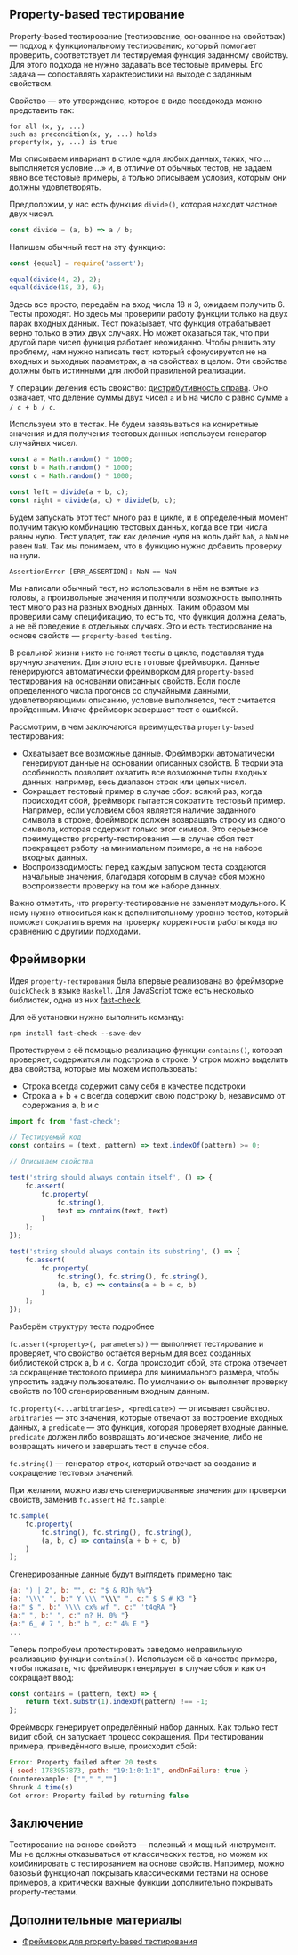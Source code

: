 ## Property-based тестирование
Property-based тестирование (тестирование, основанное на свойствах) — подход к функциональному тестированию, который помогает проверить, соответствует ли тестируемая функция заданному свойству. Для этого подхода не нужно задавать все тестовые примеры. Его задача — сопоставлять характеристики на выходе с заданным свойством.

Свойство — это утверждение, которое в виде псевдокода можно представить так:
```
for all (x, y, ...)
such as precondition(x, y, ...) holds
property(x, y, ...) is true
```
Мы описываем инвариант в стиле «для любых данных, таких, что ... выполняется условие ...» и, в отличие от обычных тестов, не задаем явно все тестовые примеры, а только описываем условия, которым они должны удовлетворять.

Предположим, у нас есть функция `divide()`, которая находит частное двух чисел.
```javascript
const divide = (a, b) => a / b;
```
Напишем обычный тест на эту функцию:
```javascript
const {equal} = require('assert');

equal(divide(4, 2), 2);
equal(divide(18, 3), 6);
```
Здесь все просто, передаём на вход числа 18 и 3, ожидаем получить 6. Тесты проходят. Но здесь мы проверили работу функции только на двух парах входных данных. Тест показывает, что функция отрабатывает верно только в этих двух случаях. Но может оказаться так, что при другой паре чисел функция работает неожиданно. Чтобы решить эту проблему, нам нужно написать тест, который сфокусируется не на входных и выходных параметрах, а на свойствах в целом. Эти свойства должны быть истинными для любой правильной реализации.

У операции деления есть свойство: [дистрибутивность справа](https://ru.wikipedia.org/wiki/%D0%94%D0%B8%D1%81%D1%82%D1%80%D0%B8%D0%B1%D1%83%D1%82%D0%B8%D0%B2%D0%BD%D0%BE%D1%81%D1%82%D1%8C). Оно означает, что деление суммы двух чисел `a` и `b` на число c равно сумме `a / c + b / c`.

Используем это в тестах. Не будем завязываться на конкретные значения и для получения тестовых данных используем генератор случайных чисел.
```javascript
const a = Math.random() * 1000;
const b = Math.random() * 1000;
const c = Math.random() * 1000;

const left = divide(a + b, c);
const right = divide(a, c) + divide(b, c);
```
Будем запускать этот тест много раз в цикле, и в определенный момент получим такую комбинацию тестовых данных, когда все три числа равны нулю. Тест упадет, так как деление нуля на ноль даёт `NaN`, а `NaN` не равен `NaN`. Так мы понимаем, что в функцию нужно добавить проверку на нули.
```
AssertionError [ERR_ASSERTION]: NaN == NaN
```
Мы написали обычный тест, но использовали в нём не взятые из головы, а произвольные значения и получили возможность выполнять тест много раз на разных входных данных. Таким образом мы проверили саму спецификацию, то есть то, что функция должна делать, а не её поведение в отдельных случаях. Это и есть тестирование на основе свойств — `property-based testing`.

В реальной жизни никто не гоняет тесты в цикле, подставляя туда вручную значения. Для этого есть готовые фреймворки. Данные генерируются автоматически фреймворком для `property-based` тестирования на основании описанных свойств. Если после определенного числа прогонов со случайными данными, удовлетворяющими описанию, условие выполняется, тест считается пройденным. Иначе фреймворк завершает тест с ошибкой.

Рассмотрим, в чем заключаются преимущества `property-based` тестирования:

- Охватывает все возможные данные. Фреймворки автоматически генерируют данные на основании описанных свойств. В теории эта особенность позволяет охватить все возможные типы входных данных: например, весь диапазон строк или целых чисел.
- Сокращает тестовый пример в случае сбоя: всякий раз, когда происходит сбой, фреймворк пытается сократить тестовый пример. Например, если условием сбоя является наличие заданного символа в строке, фреймворк должен возвращать строку из одного символа, которая содержит только этот символ. Это серьезное преимущество property-тестирования — в случае сбоя тест прекращает работу на минимальном примере, а не на наборе входных данных.
- Воспроизводимость: перед каждым запуском теста создаются начальные значения, благодаря которым в случае сбоя можно воспроизвести проверку на том же наборе данных.

Важно отметить, что property-тестирование не заменяет модульного. К нему нужно относиться как к дополнительному уровню тестов, который поможет сократить время на проверку корректности работы кода по сравнению с другими подходами.

## Фреймворки
Идея `property-тестирования` была впервые реализована во фреймворке `QuickCheck` в языке `Haskell`. Для JavaScript тоже есть несколько библиотек, одна из них [fast-check](https://github.com/dubzzz/fast-check).

Для её установки нужно выполнить команду:
```
npm install fast-check --save-dev
```
Протестируем с её помощью реализацию функции `contains()`, которая проверяет, содержится ли подстрока в строке. У строк можно выделить два свойства, которые мы можем использовать:

- Строка всегда содержит саму себя в качестве подстроки
- Строка a + b + c всегда содержит свою подстроку b, независимо от содержания a, b и c
```javascript
import fc from 'fast-check';

// Тестируемый код
const contains = (text, pattern) => text.indexOf(pattern) >= 0;

// Описываем свойства

test('string should always contain itself', () => {
    fc.assert(
        fc.property(
            fc.string(),
            text => contains(text, text)
        )
    );
});

test('string should always contain its substring', () => {
    fc.assert(
        fc.property(
            fc.string(), fc.string(), fc.string(),
            (a, b, c) => contains(a + b + c, b)
        )
    );
});
```
Разберём структуру теста подробнее

`fc.assert(<property>(, parameters))` — выполняет тестирование и проверяет, что свойство остаётся верным для всех созданных библиотекой строк a, b и c. Когда происходит сбой, эта строка отвечает за сокращение тестового примера для минимального размера, чтобы упростить задачу пользователю. По умолчанию он выполняет проверку свойств по 100 сгенерированным входным данным.

`fc.property(<...arbitraries>, <predicate>)` — описывает свойство. `arbitraries` — это значения, которые отвечают за построение входных данных, а `predicate` — это функция, которая проверяет входные данные. `predicate` должен либо возвращать логическое значение, либо не возвращать ничего и завершать тест в случае сбоя.

`fc.string()` — генератор строк, который отвечает за создание и сокращение тестовых значений.

При желании, можно извлечь сгенерированные значения для проверки свойств, заменив `fc.assert` на `fc.sample`:
```javascript
fc.sample(
    fc.property(
        fc.string(), fc.string(), fc.string(),
        (a, b, c) => contains(a + b + c, b)
    )
);
```
Сгенерированные данные будут выглядеть примерно так:
```javascript
{a: ") | 2", b: "", c: "$ & RJh %%"}
{a: "\\\" ", b:" Y \\\ "\\\" ", c:" $ S # K3 "}
{a:" $ ", b:" \\\\ cx% wf ", c:" 't4qRA "}
{a:" ", b:" ", c:" n? H. 0% "}
{a:" 6_ # 7 ", b:" b ", c:" 4% E "}
...
```
Теперь попробуем протестировать заведомо неправильную реализацию функции `contains()`. Используем её в качестве примера, чтобы показать, что фреймворк генерирует в случае сбоя и как он сокращает ввод:
```javascript
const contains = (pattern, text) => {
    return text.substr(1).indexOf(pattern) !== -1;
};
```
Фреймворк генерирует определённый набор данных. Как только тест видит сбой, он запускает процесс сокращения. При тестировании примера, приведённого выше, происходит сбой:
```javascript
Error: Property failed after 20 tests
{ seed: 1783957873, path: "19:1:0:1:1", endOnFailure: true }
Counterexample: [""," ",""]
Shrunk 4 time(s)
Got error: Property failed by returning false
```
## Заключение
Тестирование на основе свойств — полезный и мощный инструмент. Мы не должны отказываться от классических тестов, но можем их комбинировать с тестированием на основе свойств. Например, можно базовый функционал покрывать классическими тестами на основе примеров, а критически важные функции дополнительно покрывать property-тестами.

## Дополнительные материалы
- [Фреймворк для property-based тестирования](https://github.com/dubzzz/fast-check)
